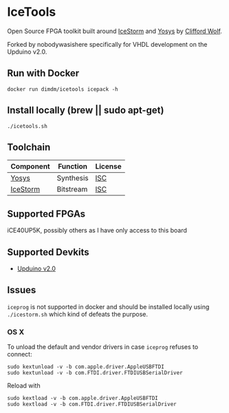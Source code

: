 # IceTools

Open Source FPGA toolkit built around [IceStorm](http://www.clifford.at/icestorm/) and [Yosys](http://www.clifford.at/yosys/) by [Clifford Wolf](http://www.clifford.at/).

Forked by nobodywasishere specifically for VHDL development on the Upduino v2.0.

## Run with Docker

```
docker run dimdm/icetools icepack -h
```

## Install locally (brew || sudo apt-get)

```
./icetools.sh
```

## Toolchain

| Component                                                      | Function      | License                                          |
|----------------------------------------------------------------|---------------|--------------------------------------------------|
| [Yosys](http://www.clifford.at/yosys/)                         | Synthesis     | [ISC](https://opensource.org/licenses/ISC)       |
| [IceStorm](http://www.clifford.at/icestorm/)                   | Bitstream     | [ISC](https://opensource.org/licenses/ISC)       |

## Supported FPGAs

iCE40UP5K, possibly others as I have only access to this board

## Supported Devkits

- [Upduino v2.0](http://www.gnarlygrey.com/)

## Issues

`iceprog` is not supported in docker and should be installed locally using `./icestorm.sh` which kind of defeats the purpose.

### OS X

To unload the default and vendor drivers in case `iceprog` refuses to connect:
```
sudo kextunload -v -b com.apple.driver.AppleUSBFTDI
sudo kextunload -v -b com.FTDI.driver.FTDIUSBSerialDriver
```

Reload with
```
sudo kextload -v -b com.apple.driver.AppleUSBFTDI
sudo kextload -v -b com.FTDI.driver.FTDIUSBSerialDriver
```
